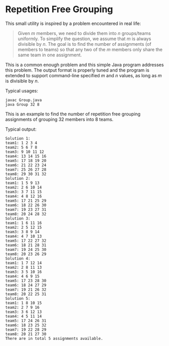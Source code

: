 # Repetition Free Grouping

This small utility is inspired by a problem encountered in real life:
> Given _m_ members, we need to divide them into _n_ groups/teams uniformly. To simplify the question, we assume that _m_ is always divisible by _n_.
> The goal is to find the number of assignments (of members to teams) so that any two of the _m_ members only share the same team in one assignment. 

This is a common enough problem and this simple Java program addresses this problem. The output format is properly tuned and the program is extended to support command-line specified _m_ and _n_ values, as long as _m_ is divisible by _n_. 

Typical usages:
```
javac Group.java
java Group 32 8
```
This is an example to find the number of repetition free grouping assignments of grouping 32 members into 8 teams. 

Typical output:
```
Solution 1: 
team1: 1 2 3 4 
team2: 5 6 7 8 
team3: 9 10 11 12 
team4: 13 14 15 16 
team5: 17 18 19 20 
team6: 21 22 23 24 
team7: 25 26 27 28 
team8: 29 30 31 32 
Solution 2: 
team1: 1 5 9 13 
team2: 2 6 10 14 
team3: 3 7 11 15 
team4: 4 8 12 16 
team5: 17 21 25 29 
team6: 18 22 26 30 
team7: 19 23 27 31 
team8: 20 24 28 32 
Solution 3: 
team1: 1 6 11 16 
team2: 2 5 12 15 
team3: 3 8 9 14 
team4: 4 7 10 13 
team5: 17 22 27 32 
team6: 18 21 28 31 
team7: 19 24 25 30 
team8: 20 23 26 29 
Solution 4: 
team1: 1 7 12 14 
team2: 2 8 11 13 
team3: 3 5 10 16 
team4: 4 6 9 15 
team5: 17 23 28 30 
team6: 18 24 27 29 
team7: 19 21 26 32 
team8: 20 22 25 31 
Solution 5: 
team1: 1 8 10 15 
team2: 2 7 9 16 
team3: 3 6 12 13 
team4: 4 5 11 14 
team5: 17 24 26 31 
team6: 18 23 25 32 
team7: 19 22 28 29 
team8: 20 21 27 30 
There are in total 5 assignments available. 
```


